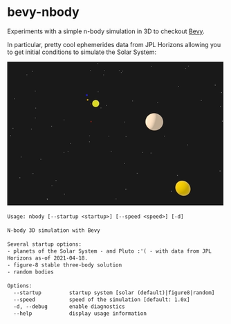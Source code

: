 # bevy-nbody

Experiments with a simple n-body simulation in 3D to checkout [Bevy](https://bevyengine.org/).

In particular, pretty cool ephemerides data from JPL Horizons allowing you to get initial conditions to simulate the Solar System:

![](assets/solar-system.gif)

```
Usage: nbody [--startup <startup>] [--speed <speed>] [-d]

N-body 3D simulation with Bevy

Several startup options:
- planets of the Solar System - and Pluto :'( - with data from JPL Horizons as-of 2021-04-18.
- figure-8 stable three-body solution
- random bodies

Options:
  --startup         startup system [solar (default)|figure8|random]
  --speed           speed of the simulation [default: 1.0x]
  -d, --debug       enable diagnostics
  --help            display usage information
```
